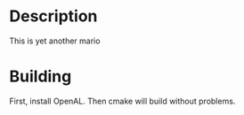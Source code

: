 # Description
This is yet another mario

# Building
First, install OpenAL. Then cmake will build without problems.